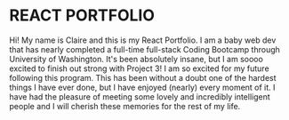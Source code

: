 # REACT PORTFOLIO

Hi! My name is Claire and this is my React Portfolio. I am a baby web dev that has nearly completed a full-time full-stack Coding Bootcamp through University of Washington. It's been absolutely insane, but I am soooo excited to finish out strong with Project 3! I am so excited for my future following this program. This has been without a doubt one of the hardest things I have ever done, but I have enjoyed (nearly) every moment of it. I have had the pleasure of meeting some lovely and incredibly intelligent people and I will cherish these memories for the rest of my life. 


